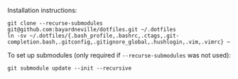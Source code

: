 Installation instructions:
```
git clone --recurse-submodules git@github.com:bayardneville/dotfiles.git ~/.dotfiles
ln -sv ~/.dotfiles/{.bash_profile,.bashrc,.ctags,.git-completion.bash,.gitconfig,.gitignore_global,.hushlogin,.vim,.vimrc} ~
```

To set up submodules (only required if `--recurse-submodules` was not used):
```
git submodule update --init --recursive
```
